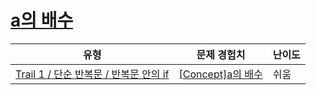 # [a의 배수](https://www.codetree.ai/trails/complete/curated-cards/intro-multiple-of-a)

|유형|문제 경험치|난이도|
|---|---|---|
|[Trail 1 / 단순 반복문 / 반복문 안의 if](https://www.codetree.ai/trail-info/novice-low/)|[[Concept]a의 배수](https://www.codetree.ai/trails/complete/curated-cards/intro-multiple-of-a/)|쉬움|

